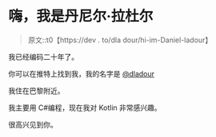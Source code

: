 # 嗨，我是丹尼尔·拉杜尔

> 原文::t0【https://dev . to/dla dour/hi-im-Daniel-ladour】

我已经编码二十年了。

你可以在推特上找到我，我的名字是 [@dladour](https://twitter.com/dladour)

我住在巴黎附近。

我主要用 C#编程，现在我对 Kotlin 非常感兴趣。

很高兴见到你。